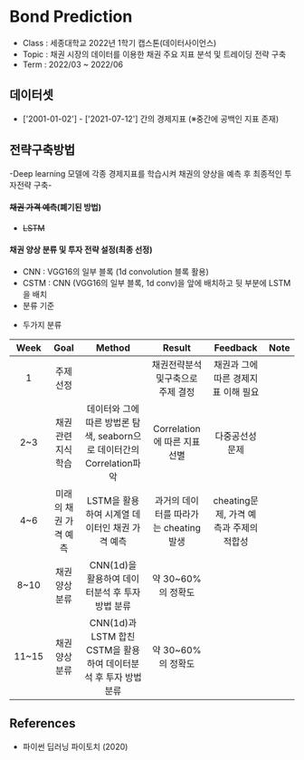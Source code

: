 # Bond Prediction
- Class : 세종대학교 2022년 1학기 캡스톤(데이터사이언스)
- Topic : 채권 시장의 데이터를 이용한 채권 주요 지표 분석 및 트레이딩 전략 구축
- Term : 2022/03 ~ 2022/06


## 데이터셋
- ['2001-01-02'] - ['2021-07-12'] 간의 경제지표 (※중간에 공백인 지표 존재)

## 전략구축방법
-Deep learning 모델에 각종 경제지표를 학습시켜 채권의 양상을 예측 후 최종적인 투자전략 구축-
#### <del>채권 가격 예측</del>(폐기된 방법) 
- <del>LSTM</del>
#### 채권 양상 분류 및 투자 전략 설정(최종 선정)
- CNN : VGG16의 일부 블록 (1d convolution 블록 활용)
- CSTM : CNN (VGG16의 일부 블록, 1d conv)을 앞에 배치하고 뒷 부분에 LSTM을 배치 
- 분류 기준 
* 두가지 분류

| Week | Goal | Method | Result | Feedback | Note | 
|:---:|:---:|:---:|:---:|:---:|:---:|
| 1 | 주제 선정 |  | 채권전략분석및구축으로 주제 결정 | 채권과 그에 따른 경제지표 이해 필요 | |
| 2~3 | 채권 관련 지식 학습 | 데이터와 그에 따른 방법론 탐색, seaborn으로 데이터간의 Correlation파악 | Correlation에 따른 지표 선별 | 다중공선성 문제 | |
| 4~6 | 미래의 채권 가격 예측 | LSTM을 활용하여 시계열 데이터인 채권 가격 예측 | 과거의 데이터를 따라가는 cheating발생 | cheating문제, 가격 예측과 주제의 적합성 | |
| 8~10 | 채권 양상 분류 | CNN(1d)을 활용하여 데이터분석 후 투자 방법 분류 | 약 30~60%의 정확도 |  | |
| 11~15 | 채권 양상 분류 | CNN(1d)과 LSTM 합친 CSTM을 활용하여 데이터분석 후 투자 방법 분류 | 약 30~60%의 정확도 |  | |

## References
- 파이썬 딥러닝 파이토치 (2020)

